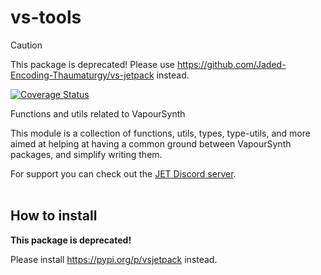 # vs-tools

> [!CAUTION]
> This package is deprecated!
> Please use https://github.com/Jaded-Encoding-Thaumaturgy/vs-jetpack instead.

[![Coverage Status](https://coveralls.io/repos/github/Jaded-Encoding-Thaumaturgy/vs-tools/badge.svg?branch=master)](https://coveralls.io/github/Jaded-Encoding-Thaumaturgy/vs-tools?branch=master)


Functions and utils related to VapourSynth

This module is a collection of functions, utils, types, type-utils, and more aimed at helping at having a common ground between VapourSynth packages, and simplify writing them.

For support you can check out the [JET Discord server](https://discord.gg/XTpc6Fa9eB). <br><br>

## How to install
**This package is deprecated!**

Please install https://pypi.org/p/vsjetpack instead.
